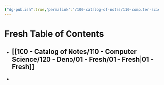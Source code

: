 ```yaml
---
{"dg-publish":true,"permalink":"/100-catalog-of-notes/110-computer-science/120-deno/01-fresh/01-fresh/"}
---
```


# Fresh Table of Contents
- ## [[100 - Catalog of Notes/110 - Computer Science/120 - Deno/01 - Fresh/01 - Fresh\|01 - Fresh]]
- 